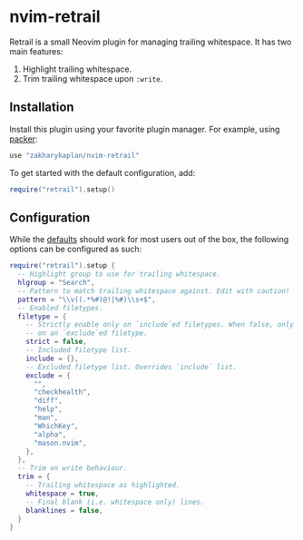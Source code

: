 # nvim-retrail

Retrail is a small Neovim plugin for managing trailing whitespace. It has two
main features:
1. Highlight trailing whitespace.
1. Trim trailing whitespace upon `:write`.

## Installation

Install this plugin using your favorite plugin manager. For example, using
[packer]:

```lua
use "zakharykaplan/nvim-retrail"
```

To get started with the default configuration, add:

```lua
require("retrail").setup()
```

## Configuration

While the [defaults] should work for most users out of the box, the following
options can be configured as such:

```lua
require("retrail").setup {
  -- Highlight group to use for trailing whitespace.
  hlgroup = "Search",
  -- Pattern to match trailing whitespace against. Edit with caution!
  pattern = "\\v((.*%#)@!|%#)\\s+$",
  -- Enabled filetypes.
  filetype = {
    -- Strictly enable only on `include`ed filetypes. When false, only disabled
    -- on an `exclude`ed filetype.
    strict = false,
    -- Included filetype list.
    include = {},
    -- Excluded filetype list. Overrides `include` list.
    exclude = {
      "",
      "checkhealth",
      "diff",
      "help",
      "man",
      "WhichKey",
      "alpha",
      "mason.nvim",
    },
  },
  -- Trim on write behaviour.
  trim = {
    -- Trailing whitespace as highlighted.
    whitespace = true,
    -- Final blank (i.e. whitespace only) lines.
    blanklines = false,
  }
}
```

<!-- Reference-style links -->
[defaults]: ./lua/retrail/config/defaults.lua
[packer]:   https://github.com/wbthomason/packer.nvim
